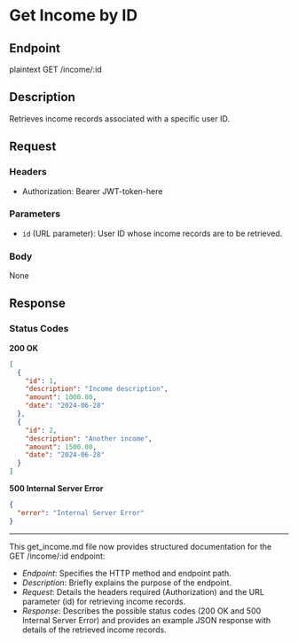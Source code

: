 
# Get Income by ID

## Endpoint
plaintext
GET /income/:id


## Description
Retrieves income records associated with a specific user ID.

## Request
### Headers
- Authorization: Bearer JWT-token-here

### Parameters
- `id` (URL parameter): User ID whose income records are to be retrieved.

### Body
None

## Response
### Status Codes
**200 OK**
```json
[
  {
    "id": 1,
    "description": "Income description",
    "amount": 1000.00,
    "date": "2024-06-28"
  },
  {
    "id": 2,
    "description": "Another income",
    "amount": 1500.00,
    "date": "2024-06-28"
  }
]
```

**500 Internal Server Error**
```json
{
  "error": "Internal Server Error"
}
```

---

This get_income.md file now provides structured documentation for the GET /income/:id endpoint:

- *Endpoint*: Specifies the HTTP method and endpoint path.
- *Description*: Briefly explains the purpose of the endpoint.
- *Request*: Details the headers required (Authorization) and the URL parameter (id) for retrieving income records.
- *Response*: Describes the possible status codes (200 OK and 500 Internal Server Error) and provides an example JSON response with details of the retrieved income records.
